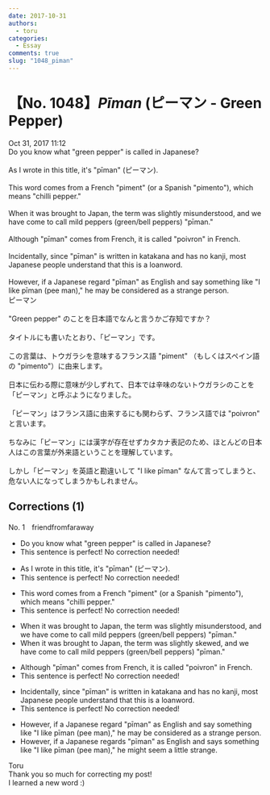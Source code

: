 ```yaml
---
date: 2017-10-31
authors:
  - toru
categories:
  - Essay
comments: true
slug: "1048_piman"
---
```


# 【No. 1048】<strong><em>Pīman</strong></em> (ピーマン - Green Pepper)
<div class="date">Oct 31, 2017 11:12</div>
<div id="post"><div id="body_show_ori">
Do you know what "green pepper" is called in Japanese?<br/><br/>As I wrote in this title, it's "pīman" (ピーマン).<br/><br/>This word comes from a French "piment" (or a Spanish "pimento"), which means "chilli pepper."<br/><br/>When it was brought to Japan, the term was slightly misunderstood, and we have come to call mild peppers (green/bell peppers) "pīman."<br/><br/>Although "pīman" comes from French, it is called "poivron" in French.<br/><br/>Incidentally, since "pīman" is written in katakana and has no kanji, most Japanese people understand that this is a loanword.<br/><br/>However, if a Japanese regard "pīman" as English and say something like "I like pīman (pee man)," he may be considered as a strange person.
</div></div>

<!-- more -->

<div id="post_ja"><div id="body_show_mo">
ピーマン<br/><br/>"Green pepper" のことを日本語でなんと言うかご存知ですか？<br/><br/>タイトルにも書いたとおり、「ピーマン」です。<br/><br/>この言葉は、トウガラシを意味するフランス語 "piment" （もしくはスペイン語の "pimento"）に由来します。<br/><br/>日本に伝わる際に意味が少しずれて、日本では辛味のないトウガラシのことを「ピーマン」と呼ぶようになりました。<br/><br/>「ピーマン」はフランス語に由来するにも関わらず、フランス語では "poivron" と言います。<br/><br/>ちなみに「ピーマン」には漢字が存在せずカタカナ表記のため、ほとんどの日本人はこの言葉が外来語ということを理解しています。<br/><br/>しかし「ピーマン」を英語と勘違いして "I like pīman" なんて言ってしまうと、危ない人になってしまうかもしれません。
</div></div>

## Corrections (1)
<div id="block"><div class="first_name"> No. 1　<span class="just_name">friendfromfaraway</span></div><div id="block2">
<ul class="correction_field">
<li class="incorrect">Do you know what "green pepper" is called in Japanese?</li>
<li class="corrected perfect">This sentence is perfect! No correction needed!</li>
</ul>
<ul class="correction_field">
<li class="incorrect">As I wrote in this title, it's "pīman" (ピーマン).</li>
<li class="corrected perfect">This sentence is perfect! No correction needed!</li>
</ul>
<ul class="correction_field">
<li class="incorrect">This word comes from a French "piment" (or a Spanish "pimento"), which means "chilli pepper."</li>
<li class="corrected perfect">This sentence is perfect! No correction needed!</li>
</ul>
<ul class="correction_field">
<li class="incorrect">When it was brought to Japan, the term was slightly misunderstood, and we have come to call mild peppers (green/bell peppers) "pīman."</li>
<li class="corrected correct">
When it was brought to Japan, the term was slightly <span class="f_blue">skewed</span>, and we have come to call mild peppers (green/bell peppers) "pīman."
</li>
</ul>
<ul class="correction_field">
<li class="incorrect">Although "pīman" comes from French, it is called "poivron" in French.</li>
<li class="corrected perfect">This sentence is perfect! No correction needed!</li>
</ul>
<ul class="correction_field">
<li class="incorrect">Incidentally, since "pīman" is written in katakana and has no kanji, most Japanese people understand that this is a loanword.</li>
<li class="corrected perfect">This sentence is perfect! No correction needed!</li>
</ul>
<ul class="correction_field">
<li class="incorrect">However, if a Japanese regard "pīman" as English and say something like "I like pīman (pee man)," he may be considered as a strange person.</li>
<li class="corrected correct">
However, if a Japanese regard<span class="f_blue">s</span> "pīman" as English and say<span class="f_blue">s </span>something like "I like pīman (pee man)," <span class="f_blue">he might seem a little</span> strange.
</li>
</ul>
</div><div class="name"><span class="just_name">Toru</span><br>
Thank you so much for correcting my post!<br/>I learned a new word :)
</div>
</div>
